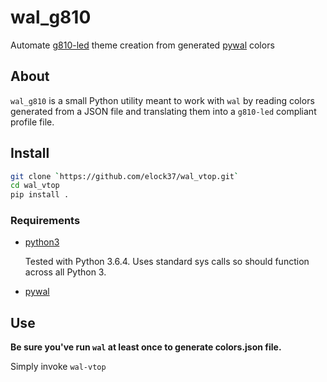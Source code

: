 # wal_g810

Automate [g810-led](https://github.com/MatMoul/g810-led) theme creation from generated [pywal](https://github.com/dylanaraps/pywal) colors

## About

`wal_g810` is a small Python utility meant to work with `wal` by reading colors generated from a JSON file and translating them into a `g810-led` compliant profile file.

## Install

```bash
git clone `https://github.com/elock37/wal_vtop.git`
cd wal_vtop
pip install .
```

### Requirements

* [python3](https://www.python.org/)

    Tested with Python 3.6.4. Uses standard sys calls so should function across all Python 3.

* [pywal](https://github.com/dylanaraps/pywal)

## Use

**Be sure you've run `wal` at least once to generate colors.json file.**

Simply invoke `wal-vtop`
